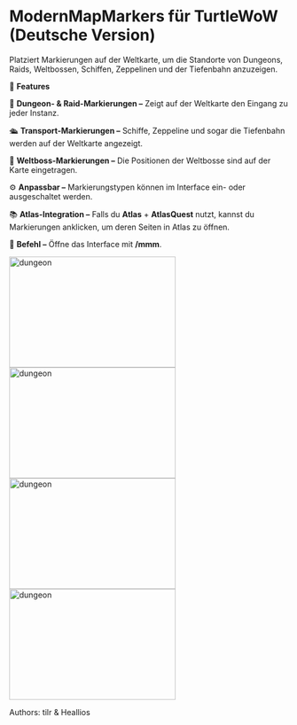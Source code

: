 # ModernMapMarkers für TurtleWoW (Deutsche Version)  
Platziert Markierungen auf der Weltkarte, um die Standorte von Dungeons, Raids, Weltbossen, Schiffen, Zeppelinen und der Tiefenbahn anzuzeigen.  

🌟 **Features**  

🏰 **Dungeon- & Raid-Markierungen –** Zeigt auf der Weltkarte den Eingang zu jeder Instanz.  

🛳️ **Transport-Markierungen –** Schiffe, Zeppeline und sogar die Tiefenbahn werden auf der Weltkarte angezeigt.  

🐉 **Weltboss-Markierungen –** Die Positionen der Weltbosse sind auf der Karte eingetragen.  

⚙️ **Anpassbar –** Markierungstypen können im Interface ein- oder ausgeschaltet werden.  

📚 **Atlas-Integration –** Falls du **Atlas** + **AtlasQuest** nutzt, kannst du Markierungen anklicken, um deren Seiten in Atlas zu öffnen.  

💬 **Befehl –** Öffne das Interface mit **/mmm**.  


<img src="https://github.com/user-attachments/assets/a0fa2e63-e0b5-485c-9e68-9057e68a4118" alt="dungeon" width="300" height="200"> <img src="https://github.com/user-attachments/assets/3d408b8b-d4f7-449c-a33f-cad9a3d41f4b" alt="dungeon" width="300" height="200"> <img src="https://github.com/user-attachments/assets/2e71077b-fc04-4d00-86fa-fbe1f107ab2f" alt="dungeon" width="300" height="200"> <img src="https://github.com/user-attachments/assets/75258999-cf95-4a59-ba26-5a928d0600b1" alt="dungeon" width="300" height="200">


Authors: tilr & Heallios
